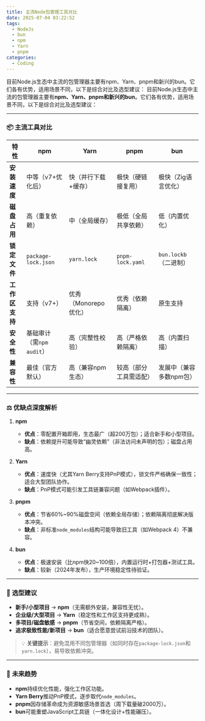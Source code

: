 ```yaml
---
title: 主流Node包管理工具对比
date: 2025-07-04 03:22:52
tags:
  - NodeJs
  - bun
  - npm
  - Yarn
  - pnpm
categories:
  - Coding
---
```



目前Node.js生态中主流的包管理器主要有npm、Yarn、pnpm和新兴的bun。它们各有优势，适用场景不同，以下是综合对比及选型建议：
目前Node.js生态中主流的包管理器主要有**npm、Yarn、pnpm和新兴的bun**。它们各有优势，适用场景不同，以下是综合对比及选型建议：

---

### 📦 **主流工具对比**
| **特性**          | **npm**                          | **Yarn**                         | **pnpm**                         | **bun**                          |
|-------------------|----------------------------------|----------------------------------|----------------------------------|----------------------------------|
| **安装速度**       | 中等（v7+优化后） | 快（并行下载+缓存） | 极快（硬链接复用） | 极快（Zig语言优化） |
| **磁盘占用**       | 高（重复依赖） | 中（全局缓存）       | 极低（全局共享依赖） | 低（内置优化）       |
| **锁定文件**       | `package-lock.json`  | `yarn.lock`          | `pnpm-lock.yaml`    | `bun.lockb`（二进制） |
| **工作区支持**     | 支持（v7+）          | 优秀（Monorepo优化） | 优秀（依赖隔离）     | 原生支持            |
| **安全性**         | 基础审计（需`npm audit`） | 高（完整性校验）     | 高（严格依赖隔离） | 高（内置扫描）      |
| **兼容性**         | 最佳（官方默认）      | 高（兼容npm生态）    | 较高（部分工具需适配） | 发展中（兼容多数npm包） |

---

### ⚖️ **优缺点深度解析**
1. **npm**  
   - **优点**：零配置开箱即用，生态最广（超200万包）；适合新手和小型项目。
   - **缺点**：依赖提升可能导致“幽灵依赖”（非法访问未声明的包）；磁盘占用高。

2. **Yarn**  
   - **优点**：速度快（尤其Yarn Berry支持PnP模式），锁文件严格确保一致性；适合大型团队协作。
   - **缺点**：PnP模式可能引发工具链兼容问题（如Webpack插件）。

3. **pnpm**
   - **优点**：节省60%~90%磁盘空间（依赖全局存储）；依赖隔离彻底解决版本冲突。
   - **缺点**：非标准`node_modules`结构可能导致旧工具（如Webpack 4）不兼容。

4. **bun**
   - **优点**：极速安装（比npm快20~100倍），内置运行时+打包器+测试工具。
   - **缺点**：较新（2024年发布），生产环境稳定性待验证。

---

### 🎯 **选型建议**
- **新手/小型项目** → **npm**（无需额外安装，兼容性无忧）。
- **企业级/大型项目** → **Yarn**（稳定性和工作区支持更成熟）。
- **多项目/磁盘敏感** → **pnpm**（节省空间，依赖隔离严格）。
- **追求极致性能/新项目** → **bun**（适合愿意尝试前沿技术的团队）。

> 💡 **关键提示**：避免混用不同包管理器（如同时存在`package-lock.json`和`yarn.lock`），易导致依赖冲突。

---

### 🔮 **未来趋势**
- **npm**持续优化性能，强化工作区功能。
- **Yarn Berry**推动PnP模式，逐步取代`node_modules`。
- **pnpm**因存储革命成为资源敏感场景首选（周下载量破2000万）。
- **bun**可能重塑JavaScript工具链（一体化设计+性能碾压）。

